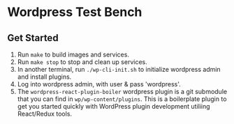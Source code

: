# Wordpress Test Bench

## Get Started
1. Run `make` to build images and services.
1. Run `make stop` to stop and clean up services.
1. In another terminal, run `./wp-cli-init.sh` to initialize wordpress admin and install plugins.
1. Log into wordpress admin, with user & pass 'wordpress'.
1. The `wordpress-react-plugin-boiler` wordpress plugin is a git submodule that you can find in `wp/wp-content/plugins`. This is a boilerplate plugin to get you started quickly with WordPress plugin development utiliing React/Redux tools.
